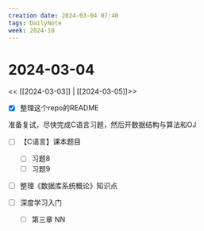 ```yaml
---
creation date: 2024-03-04 07:40
tags: DailyNote
week: 2024-10
---
```


# 2024-03-04

<< [[2024-03-03]] | [[2024-03-05]]>>

- [x] 整理这个repo的README

准备复试，尽快完成C语言习题，然后开数据结构与算法和OJ
- [ ] 【C语言】课本题目
	- [ ] 习题8
	- [ ] 习题9

- [ ] 整理《数据库系统概论》知识点


- [ ] 深度学习入门
	- [ ] 第三章 NN